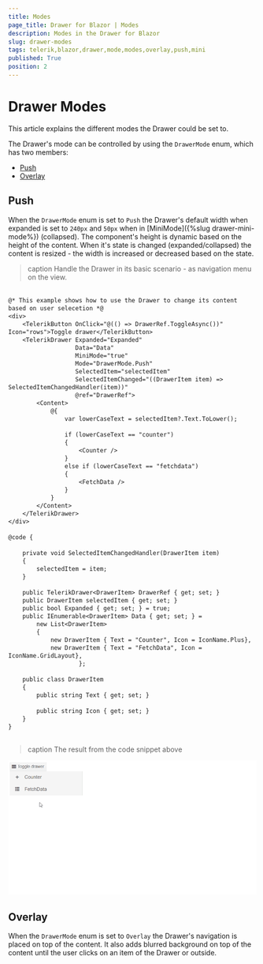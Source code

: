 ```yaml
---
title: Modes
page_title: Drawer for Blazor | Modes
description: Modes in the Drawer for Blazor
slug: drawer-modes
tags: telerik,blazor,drawer,mode,modes,overlay,push,mini
published: True
position: 2
---
```


# Drawer Modes

This article explains the different modes the Drawer could be set to.

The Drawer's mode can be controlled by using the `DrawerMode` enum, which has two members:
* [Push](#push)
* [Overlay](#overlay)

## Push

When the `DrawerMode` enum is set to `Push` the Drawer's default width when expanded is set to `240px` and `50px` when in [MiniMode]({%slug drawer-mini-mode%}) (collapsed). The component's height is dynamic based on the height of the content. When it's state is changed (expanded/collapsed) the content is resized - the width is increased or decreased based on the state.

>caption Handle the Drawer in its basic scenario - as navigation menu on the view.

````CSHTML

@* This example shows how to use the Drawer to change its content based on user selecetion *@
<div>
    <TelerikButton OnClick="@(() => DrawerRef.ToggleAsync())" Icon="rows">Toggle drawer</TelerikButton>
    <TelerikDrawer Expanded="Expanded"
                   Data="Data"
                   MiniMode="true"
                   Mode="DrawerMode.Push"
                   SelectedItem="selectedItem"
                   SelectedItemChanged="((DrawerItem item) => SelectedItemChangedHandler(item))"
                   @ref="DrawerRef">
        <Content>
            @{
                var lowerCaseText = selectedItem?.Text.ToLower();

                if (lowerCaseText == "counter")
                {
                    <Counter />
                }
                else if (lowerCaseText == "fetchdata")
                {
                    <FetchData />
                }
            }
        </Content>
    </TelerikDrawer>
</div>

@code {

    private void SelectedItemChangedHandler(DrawerItem item)
    {
        selectedItem = item;
    }

    public TelerikDrawer<DrawerItem> DrawerRef { get; set; }
    public DrawerItem selectedItem { get; set; }
    public bool Expanded { get; set; } = true;
    public IEnumerable<DrawerItem> Data { get; set; } =
        new List<DrawerItem>
        {
            new DrawerItem { Text = "Counter", Icon = IconName.Plus},
            new DrawerItem { Text = "FetchData", Icon = IconName.GridLayout},
                    };

    public class DrawerItem
    {
        public string Text { get; set; }

        public string Icon { get; set; }
    }
}


````
>caption The result from the code snippet above

![drawer basic example](images/drawer-modes-push-example.gif)


## Overlay

When the `DrawerMode` enum is set to `Overlay` the Drawer's navigation is placed on top of the content. It also adds blurred background on top of the content until the user clicks on an item of the Drawer or outside.
